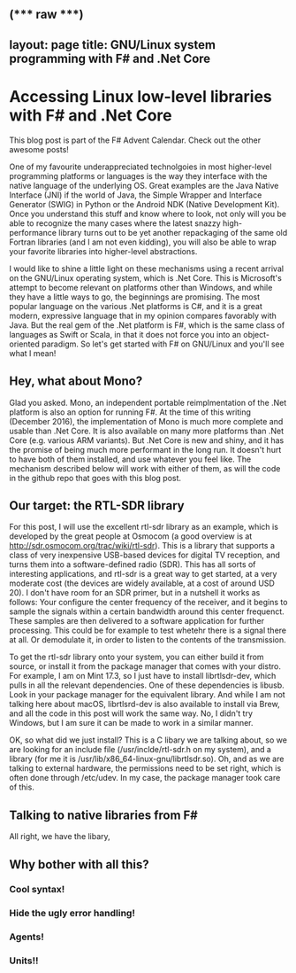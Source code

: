 (*** raw ***)
---
layout: page
title: GNU/Linux system programming with F# and .Net Core
----

# Accessing Linux low-level libraries with F# and .Net Core
This blog post is part of the F# Advent Calendar. Check out the other awesome posts!

One of my favourite underappreciated technolgoies in most higher-level programming platforms or languages is the way 
they interface with the native language of the underlying OS. 
Great examples are the Java Native Interface (JNI) if the world of Java, the Simple Wrapper and Interface Generator
(SWIG) in Python or the Android NDK (Native Development Kit). Once you understand this stuff and know where to look, 
not only will you be able to recognize the many cases where the latest snazzy high-performance library turns out to 
be yet another repackaging of the same old Fortran libraries (and I am not even kidding), you will also be able to
wrap your favorite libraries into higher-level abstractions. 

I would like to shine a little light on these mechanisms using a recent arrival on the GNU/Linux operating system, 
which is .Net Core. This is Microsoft's attempt to become relevant on platforms other than Windows, and while they
have a little ways to go, the beginnings are promising. The most popular language on the various .Net platforms
is C#, and it is a great modern, expressive language that in my opinion compares favorably with Java. But the real
gem of the .Net platform is F#, which is the same class of languages as Swift or Scala, in that it does not force
you into an object-oriented paradigm. So let's get started with F# on GNU/Linux and you'll see what I mean!

## Hey, what about Mono?
Glad you asked. Mono, an independent portable reimplmentation of the .Net platform is also an option for running
F#. At the time of this writing (December 2016), the implementation of Mono is much more complete and usable than
.Net Core. It is also available on many more platforms than .Net Core (e.g. various ARM variants). But .Net Core 
is new and shiny, and it has the promise of being much more performant in the long run. It doesn't hurt to have
both of them installed, and use whatever you feel like. The mechanism described below will work with either of 
them, as will the code in the github repo that goes with this blog post.

## Our target: the RTL-SDR library
For this post, I will use the excellent rtl-sdr library as an example, which is developed by the great people
at Osmocom (a good overview is at http://sdr.osmocom.org/trac/wiki/rtl-sdr). This is a library that supports
a class of very inexpensive USB-based devices for digital TV reception, and turns them into a software-defined
radio (SDR). This has all sorts of interesting applications, and rtl-sdr is a great way to get started, at
a very moderate cost (the devices are widely available, at a cost of around USD 20). I don't have room for an
SDR primer, but in a nutshell it works as follows: Your configure the center frequency of the receiver, and 
it begins to sample the signals within a certain bandwidth around this center frequenct. These samples are then
delivered to a software application for further processing. This could be for example to test whetehr there is
a signal there at all. Or demodulate it, in order to listen to the contents of the transmission.

To get the rtl-sdr library onto your system, you can either build it from source, or install it from the package
manager that comes with your distro. For example, I am on Mint 17.3, so I just have to install librtlsdr-dev, which
pulls in all the relevant dependencies. One of these dependencies is libusb. Look in your package manager for the
equivalent library. And while I am not talking here about macOS, librtlsrd-dev is also available to install via
Brew, and all the code in this post will work the same way. No, I didn't try Windows, but I am sure it can be made 
to work in a similar manner.

OK, so what did we just install? This is a C libary we are talking about, so we are looking for an include file 
(/usr/inclde/rtl-sdr.h on my system), and a library (for me it is /usr/lib/x86_64-linux-gnu/librtlsdr.so). Oh,
and as we are talking to external hardware, the permissions need to be set right, which is often done through
/etc/udev. In my case, the package manager took care of this. 

## Talking to native libraries from F#
All right, we have the libary,

## Why bother with all this? 

### Cool syntax!

### Hide the ugly error handling!

### Agents!

### Units!!

